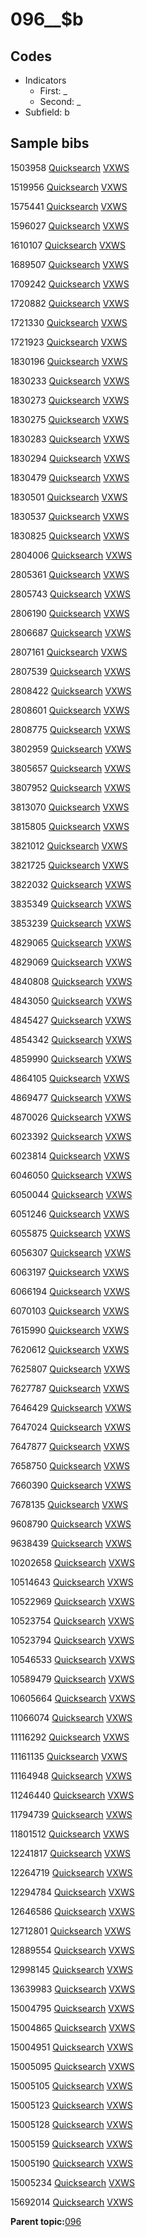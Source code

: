 # 096\_\_$b

## Codes

-   Indicators
    -   First: \_
    -   Second: \_
-   Subfield: b

## Sample bibs

1503958 [Quicksearch](https://search.library.yale.edu/catalog/1503958) [VXWS](http://prodorbis.library.yale.edu:7014/vxws/GetHoldingsService?bibId=1503958)

1519956 [Quicksearch](https://search.library.yale.edu/catalog/1519956) [VXWS](http://prodorbis.library.yale.edu:7014/vxws/GetHoldingsService?bibId=1519956)

1575441 [Quicksearch](https://search.library.yale.edu/catalog/1575441) [VXWS](http://prodorbis.library.yale.edu:7014/vxws/GetHoldingsService?bibId=1575441)

1596027 [Quicksearch](https://search.library.yale.edu/catalog/1596027) [VXWS](http://prodorbis.library.yale.edu:7014/vxws/GetHoldingsService?bibId=1596027)

1610107 [Quicksearch](https://search.library.yale.edu/catalog/1610107) [VXWS](http://prodorbis.library.yale.edu:7014/vxws/GetHoldingsService?bibId=1610107)

1689507 [Quicksearch](https://search.library.yale.edu/catalog/1689507) [VXWS](http://prodorbis.library.yale.edu:7014/vxws/GetHoldingsService?bibId=1689507)

1709242 [Quicksearch](https://search.library.yale.edu/catalog/1709242) [VXWS](http://prodorbis.library.yale.edu:7014/vxws/GetHoldingsService?bibId=1709242)

1720882 [Quicksearch](https://search.library.yale.edu/catalog/1720882) [VXWS](http://prodorbis.library.yale.edu:7014/vxws/GetHoldingsService?bibId=1720882)

1721330 [Quicksearch](https://search.library.yale.edu/catalog/1721330) [VXWS](http://prodorbis.library.yale.edu:7014/vxws/GetHoldingsService?bibId=1721330)

1721923 [Quicksearch](https://search.library.yale.edu/catalog/1721923) [VXWS](http://prodorbis.library.yale.edu:7014/vxws/GetHoldingsService?bibId=1721923)

1830196 [Quicksearch](https://search.library.yale.edu/catalog/1830196) [VXWS](http://prodorbis.library.yale.edu:7014/vxws/GetHoldingsService?bibId=1830196)

1830233 [Quicksearch](https://search.library.yale.edu/catalog/1830233) [VXWS](http://prodorbis.library.yale.edu:7014/vxws/GetHoldingsService?bibId=1830233)

1830273 [Quicksearch](https://search.library.yale.edu/catalog/1830273) [VXWS](http://prodorbis.library.yale.edu:7014/vxws/GetHoldingsService?bibId=1830273)

1830275 [Quicksearch](https://search.library.yale.edu/catalog/1830275) [VXWS](http://prodorbis.library.yale.edu:7014/vxws/GetHoldingsService?bibId=1830275)

1830283 [Quicksearch](https://search.library.yale.edu/catalog/1830283) [VXWS](http://prodorbis.library.yale.edu:7014/vxws/GetHoldingsService?bibId=1830283)

1830294 [Quicksearch](https://search.library.yale.edu/catalog/1830294) [VXWS](http://prodorbis.library.yale.edu:7014/vxws/GetHoldingsService?bibId=1830294)

1830479 [Quicksearch](https://search.library.yale.edu/catalog/1830479) [VXWS](http://prodorbis.library.yale.edu:7014/vxws/GetHoldingsService?bibId=1830479)

1830501 [Quicksearch](https://search.library.yale.edu/catalog/1830501) [VXWS](http://prodorbis.library.yale.edu:7014/vxws/GetHoldingsService?bibId=1830501)

1830537 [Quicksearch](https://search.library.yale.edu/catalog/1830537) [VXWS](http://prodorbis.library.yale.edu:7014/vxws/GetHoldingsService?bibId=1830537)

1830825 [Quicksearch](https://search.library.yale.edu/catalog/1830825) [VXWS](http://prodorbis.library.yale.edu:7014/vxws/GetHoldingsService?bibId=1830825)

2804006 [Quicksearch](https://search.library.yale.edu/catalog/2804006) [VXWS](http://prodorbis.library.yale.edu:7014/vxws/GetHoldingsService?bibId=2804006)

2805361 [Quicksearch](https://search.library.yale.edu/catalog/2805361) [VXWS](http://prodorbis.library.yale.edu:7014/vxws/GetHoldingsService?bibId=2805361)

2805743 [Quicksearch](https://search.library.yale.edu/catalog/2805743) [VXWS](http://prodorbis.library.yale.edu:7014/vxws/GetHoldingsService?bibId=2805743)

2806190 [Quicksearch](https://search.library.yale.edu/catalog/2806190) [VXWS](http://prodorbis.library.yale.edu:7014/vxws/GetHoldingsService?bibId=2806190)

2806687 [Quicksearch](https://search.library.yale.edu/catalog/2806687) [VXWS](http://prodorbis.library.yale.edu:7014/vxws/GetHoldingsService?bibId=2806687)

2807161 [Quicksearch](https://search.library.yale.edu/catalog/2807161) [VXWS](http://prodorbis.library.yale.edu:7014/vxws/GetHoldingsService?bibId=2807161)

2807539 [Quicksearch](https://search.library.yale.edu/catalog/2807539) [VXWS](http://prodorbis.library.yale.edu:7014/vxws/GetHoldingsService?bibId=2807539)

2808422 [Quicksearch](https://search.library.yale.edu/catalog/2808422) [VXWS](http://prodorbis.library.yale.edu:7014/vxws/GetHoldingsService?bibId=2808422)

2808601 [Quicksearch](https://search.library.yale.edu/catalog/2808601) [VXWS](http://prodorbis.library.yale.edu:7014/vxws/GetHoldingsService?bibId=2808601)

2808775 [Quicksearch](https://search.library.yale.edu/catalog/2808775) [VXWS](http://prodorbis.library.yale.edu:7014/vxws/GetHoldingsService?bibId=2808775)

3802959 [Quicksearch](https://search.library.yale.edu/catalog/3802959) [VXWS](http://prodorbis.library.yale.edu:7014/vxws/GetHoldingsService?bibId=3802959)

3805657 [Quicksearch](https://search.library.yale.edu/catalog/3805657) [VXWS](http://prodorbis.library.yale.edu:7014/vxws/GetHoldingsService?bibId=3805657)

3807952 [Quicksearch](https://search.library.yale.edu/catalog/3807952) [VXWS](http://prodorbis.library.yale.edu:7014/vxws/GetHoldingsService?bibId=3807952)

3813070 [Quicksearch](https://search.library.yale.edu/catalog/3813070) [VXWS](http://prodorbis.library.yale.edu:7014/vxws/GetHoldingsService?bibId=3813070)

3815805 [Quicksearch](https://search.library.yale.edu/catalog/3815805) [VXWS](http://prodorbis.library.yale.edu:7014/vxws/GetHoldingsService?bibId=3815805)

3821012 [Quicksearch](https://search.library.yale.edu/catalog/3821012) [VXWS](http://prodorbis.library.yale.edu:7014/vxws/GetHoldingsService?bibId=3821012)

3821725 [Quicksearch](https://search.library.yale.edu/catalog/3821725) [VXWS](http://prodorbis.library.yale.edu:7014/vxws/GetHoldingsService?bibId=3821725)

3822032 [Quicksearch](https://search.library.yale.edu/catalog/3822032) [VXWS](http://prodorbis.library.yale.edu:7014/vxws/GetHoldingsService?bibId=3822032)

3835349 [Quicksearch](https://search.library.yale.edu/catalog/3835349) [VXWS](http://prodorbis.library.yale.edu:7014/vxws/GetHoldingsService?bibId=3835349)

3853239 [Quicksearch](https://search.library.yale.edu/catalog/3853239) [VXWS](http://prodorbis.library.yale.edu:7014/vxws/GetHoldingsService?bibId=3853239)

4829065 [Quicksearch](https://search.library.yale.edu/catalog/4829065) [VXWS](http://prodorbis.library.yale.edu:7014/vxws/GetHoldingsService?bibId=4829065)

4829069 [Quicksearch](https://search.library.yale.edu/catalog/4829069) [VXWS](http://prodorbis.library.yale.edu:7014/vxws/GetHoldingsService?bibId=4829069)

4840808 [Quicksearch](https://search.library.yale.edu/catalog/4840808) [VXWS](http://prodorbis.library.yale.edu:7014/vxws/GetHoldingsService?bibId=4840808)

4843050 [Quicksearch](https://search.library.yale.edu/catalog/4843050) [VXWS](http://prodorbis.library.yale.edu:7014/vxws/GetHoldingsService?bibId=4843050)

4845427 [Quicksearch](https://search.library.yale.edu/catalog/4845427) [VXWS](http://prodorbis.library.yale.edu:7014/vxws/GetHoldingsService?bibId=4845427)

4854342 [Quicksearch](https://search.library.yale.edu/catalog/4854342) [VXWS](http://prodorbis.library.yale.edu:7014/vxws/GetHoldingsService?bibId=4854342)

4859990 [Quicksearch](https://search.library.yale.edu/catalog/4859990) [VXWS](http://prodorbis.library.yale.edu:7014/vxws/GetHoldingsService?bibId=4859990)

4864105 [Quicksearch](https://search.library.yale.edu/catalog/4864105) [VXWS](http://prodorbis.library.yale.edu:7014/vxws/GetHoldingsService?bibId=4864105)

4869477 [Quicksearch](https://search.library.yale.edu/catalog/4869477) [VXWS](http://prodorbis.library.yale.edu:7014/vxws/GetHoldingsService?bibId=4869477)

4870026 [Quicksearch](https://search.library.yale.edu/catalog/4870026) [VXWS](http://prodorbis.library.yale.edu:7014/vxws/GetHoldingsService?bibId=4870026)

6023392 [Quicksearch](https://search.library.yale.edu/catalog/6023392) [VXWS](http://prodorbis.library.yale.edu:7014/vxws/GetHoldingsService?bibId=6023392)

6023814 [Quicksearch](https://search.library.yale.edu/catalog/6023814) [VXWS](http://prodorbis.library.yale.edu:7014/vxws/GetHoldingsService?bibId=6023814)

6046050 [Quicksearch](https://search.library.yale.edu/catalog/6046050) [VXWS](http://prodorbis.library.yale.edu:7014/vxws/GetHoldingsService?bibId=6046050)

6050044 [Quicksearch](https://search.library.yale.edu/catalog/6050044) [VXWS](http://prodorbis.library.yale.edu:7014/vxws/GetHoldingsService?bibId=6050044)

6051246 [Quicksearch](https://search.library.yale.edu/catalog/6051246) [VXWS](http://prodorbis.library.yale.edu:7014/vxws/GetHoldingsService?bibId=6051246)

6055875 [Quicksearch](https://search.library.yale.edu/catalog/6055875) [VXWS](http://prodorbis.library.yale.edu:7014/vxws/GetHoldingsService?bibId=6055875)

6056307 [Quicksearch](https://search.library.yale.edu/catalog/6056307) [VXWS](http://prodorbis.library.yale.edu:7014/vxws/GetHoldingsService?bibId=6056307)

6063197 [Quicksearch](https://search.library.yale.edu/catalog/6063197) [VXWS](http://prodorbis.library.yale.edu:7014/vxws/GetHoldingsService?bibId=6063197)

6066194 [Quicksearch](https://search.library.yale.edu/catalog/6066194) [VXWS](http://prodorbis.library.yale.edu:7014/vxws/GetHoldingsService?bibId=6066194)

6070103 [Quicksearch](https://search.library.yale.edu/catalog/6070103) [VXWS](http://prodorbis.library.yale.edu:7014/vxws/GetHoldingsService?bibId=6070103)

7615990 [Quicksearch](https://search.library.yale.edu/catalog/7615990) [VXWS](http://prodorbis.library.yale.edu:7014/vxws/GetHoldingsService?bibId=7615990)

7620612 [Quicksearch](https://search.library.yale.edu/catalog/7620612) [VXWS](http://prodorbis.library.yale.edu:7014/vxws/GetHoldingsService?bibId=7620612)

7625807 [Quicksearch](https://search.library.yale.edu/catalog/7625807) [VXWS](http://prodorbis.library.yale.edu:7014/vxws/GetHoldingsService?bibId=7625807)

7627787 [Quicksearch](https://search.library.yale.edu/catalog/7627787) [VXWS](http://prodorbis.library.yale.edu:7014/vxws/GetHoldingsService?bibId=7627787)

7646429 [Quicksearch](https://search.library.yale.edu/catalog/7646429) [VXWS](http://prodorbis.library.yale.edu:7014/vxws/GetHoldingsService?bibId=7646429)

7647024 [Quicksearch](https://search.library.yale.edu/catalog/7647024) [VXWS](http://prodorbis.library.yale.edu:7014/vxws/GetHoldingsService?bibId=7647024)

7647877 [Quicksearch](https://search.library.yale.edu/catalog/7647877) [VXWS](http://prodorbis.library.yale.edu:7014/vxws/GetHoldingsService?bibId=7647877)

7658750 [Quicksearch](https://search.library.yale.edu/catalog/7658750) [VXWS](http://prodorbis.library.yale.edu:7014/vxws/GetHoldingsService?bibId=7658750)

7660390 [Quicksearch](https://search.library.yale.edu/catalog/7660390) [VXWS](http://prodorbis.library.yale.edu:7014/vxws/GetHoldingsService?bibId=7660390)

7678135 [Quicksearch](https://search.library.yale.edu/catalog/7678135) [VXWS](http://prodorbis.library.yale.edu:7014/vxws/GetHoldingsService?bibId=7678135)

9608790 [Quicksearch](https://search.library.yale.edu/catalog/9608790) [VXWS](http://prodorbis.library.yale.edu:7014/vxws/GetHoldingsService?bibId=9608790)

9638439 [Quicksearch](https://search.library.yale.edu/catalog/9638439) [VXWS](http://prodorbis.library.yale.edu:7014/vxws/GetHoldingsService?bibId=9638439)

10202658 [Quicksearch](https://search.library.yale.edu/catalog/10202658) [VXWS](http://prodorbis.library.yale.edu:7014/vxws/GetHoldingsService?bibId=10202658)

10514643 [Quicksearch](https://search.library.yale.edu/catalog/10514643) [VXWS](http://prodorbis.library.yale.edu:7014/vxws/GetHoldingsService?bibId=10514643)

10522969 [Quicksearch](https://search.library.yale.edu/catalog/10522969) [VXWS](http://prodorbis.library.yale.edu:7014/vxws/GetHoldingsService?bibId=10522969)

10523754 [Quicksearch](https://search.library.yale.edu/catalog/10523754) [VXWS](http://prodorbis.library.yale.edu:7014/vxws/GetHoldingsService?bibId=10523754)

10523794 [Quicksearch](https://search.library.yale.edu/catalog/10523794) [VXWS](http://prodorbis.library.yale.edu:7014/vxws/GetHoldingsService?bibId=10523794)

10546533 [Quicksearch](https://search.library.yale.edu/catalog/10546533) [VXWS](http://prodorbis.library.yale.edu:7014/vxws/GetHoldingsService?bibId=10546533)

10589479 [Quicksearch](https://search.library.yale.edu/catalog/10589479) [VXWS](http://prodorbis.library.yale.edu:7014/vxws/GetHoldingsService?bibId=10589479)

10605664 [Quicksearch](https://search.library.yale.edu/catalog/10605664) [VXWS](http://prodorbis.library.yale.edu:7014/vxws/GetHoldingsService?bibId=10605664)

11066074 [Quicksearch](https://search.library.yale.edu/catalog/11066074) [VXWS](http://prodorbis.library.yale.edu:7014/vxws/GetHoldingsService?bibId=11066074)

11116292 [Quicksearch](https://search.library.yale.edu/catalog/11116292) [VXWS](http://prodorbis.library.yale.edu:7014/vxws/GetHoldingsService?bibId=11116292)

11161135 [Quicksearch](https://search.library.yale.edu/catalog/11161135) [VXWS](http://prodorbis.library.yale.edu:7014/vxws/GetHoldingsService?bibId=11161135)

11164948 [Quicksearch](https://search.library.yale.edu/catalog/11164948) [VXWS](http://prodorbis.library.yale.edu:7014/vxws/GetHoldingsService?bibId=11164948)

11246440 [Quicksearch](https://search.library.yale.edu/catalog/11246440) [VXWS](http://prodorbis.library.yale.edu:7014/vxws/GetHoldingsService?bibId=11246440)

11794739 [Quicksearch](https://search.library.yale.edu/catalog/11794739) [VXWS](http://prodorbis.library.yale.edu:7014/vxws/GetHoldingsService?bibId=11794739)

11801512 [Quicksearch](https://search.library.yale.edu/catalog/11801512) [VXWS](http://prodorbis.library.yale.edu:7014/vxws/GetHoldingsService?bibId=11801512)

12241817 [Quicksearch](https://search.library.yale.edu/catalog/12241817) [VXWS](http://prodorbis.library.yale.edu:7014/vxws/GetHoldingsService?bibId=12241817)

12264719 [Quicksearch](https://search.library.yale.edu/catalog/12264719) [VXWS](http://prodorbis.library.yale.edu:7014/vxws/GetHoldingsService?bibId=12264719)

12294784 [Quicksearch](https://search.library.yale.edu/catalog/12294784) [VXWS](http://prodorbis.library.yale.edu:7014/vxws/GetHoldingsService?bibId=12294784)

12646586 [Quicksearch](https://search.library.yale.edu/catalog/12646586) [VXWS](http://prodorbis.library.yale.edu:7014/vxws/GetHoldingsService?bibId=12646586)

12712801 [Quicksearch](https://search.library.yale.edu/catalog/12712801) [VXWS](http://prodorbis.library.yale.edu:7014/vxws/GetHoldingsService?bibId=12712801)

12889554 [Quicksearch](https://search.library.yale.edu/catalog/12889554) [VXWS](http://prodorbis.library.yale.edu:7014/vxws/GetHoldingsService?bibId=12889554)

12998145 [Quicksearch](https://search.library.yale.edu/catalog/12998145) [VXWS](http://prodorbis.library.yale.edu:7014/vxws/GetHoldingsService?bibId=12998145)

13639983 [Quicksearch](https://search.library.yale.edu/catalog/13639983) [VXWS](http://prodorbis.library.yale.edu:7014/vxws/GetHoldingsService?bibId=13639983)

15004795 [Quicksearch](https://search.library.yale.edu/catalog/15004795) [VXWS](http://prodorbis.library.yale.edu:7014/vxws/GetHoldingsService?bibId=15004795)

15004865 [Quicksearch](https://search.library.yale.edu/catalog/15004865) [VXWS](http://prodorbis.library.yale.edu:7014/vxws/GetHoldingsService?bibId=15004865)

15004951 [Quicksearch](https://search.library.yale.edu/catalog/15004951) [VXWS](http://prodorbis.library.yale.edu:7014/vxws/GetHoldingsService?bibId=15004951)

15005095 [Quicksearch](https://search.library.yale.edu/catalog/15005095) [VXWS](http://prodorbis.library.yale.edu:7014/vxws/GetHoldingsService?bibId=15005095)

15005105 [Quicksearch](https://search.library.yale.edu/catalog/15005105) [VXWS](http://prodorbis.library.yale.edu:7014/vxws/GetHoldingsService?bibId=15005105)

15005123 [Quicksearch](https://search.library.yale.edu/catalog/15005123) [VXWS](http://prodorbis.library.yale.edu:7014/vxws/GetHoldingsService?bibId=15005123)

15005128 [Quicksearch](https://search.library.yale.edu/catalog/15005128) [VXWS](http://prodorbis.library.yale.edu:7014/vxws/GetHoldingsService?bibId=15005128)

15005159 [Quicksearch](https://search.library.yale.edu/catalog/15005159) [VXWS](http://prodorbis.library.yale.edu:7014/vxws/GetHoldingsService?bibId=15005159)

15005190 [Quicksearch](https://search.library.yale.edu/catalog/15005190) [VXWS](http://prodorbis.library.yale.edu:7014/vxws/GetHoldingsService?bibId=15005190)

15005234 [Quicksearch](https://search.library.yale.edu/catalog/15005234) [VXWS](http://prodorbis.library.yale.edu:7014/vxws/GetHoldingsService?bibId=15005234)

15692014 [Quicksearch](https://search.library.yale.edu/catalog/15692014) [VXWS](http://prodorbis.library.yale.edu:7014/vxws/GetHoldingsService?bibId=15692014)

**Parent topic:**[096](../../tags/096/096.md)

